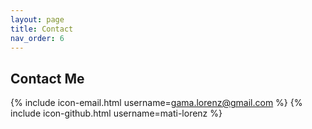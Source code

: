 ```yaml
---
layout: page
title: Contact
nav_order: 6
---
```


## Contact Me

{% include icon-email.html username=gama.lorenz@gmail.com %}
{% include icon-github.html username=mati-lorenz %}
